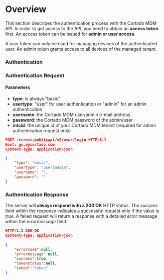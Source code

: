 # Overview

This section describes the authentication process with the Cortado MDM API. In order to get access to the API, you need to obtain an **access token** first. An access token can be issued for **admin or user access**.

A user token can only be used for managing devices of the authenticated user. An admin token grants access to all devices of the managed tenant.

### Authentication

### Authentication Request

#### Parameters
* **type**: is always "basic"
* **usertype**: "user" for user authentication or "admin" for an admin authentication
* **username**: the Cortado MDM user/admin e-mail address
* **password**: the Cortado MDM password of the admin/user
* **mtcid**: the unique id of your Cortado MDM tenant (required for admin authentication request only)

```json
POST /ccrest/publicapi/v2/user/login HTTP/1.1
Host: go.mycortado.com
Content-Type: application/json

{
    "type": "basic",
    "usertype": "user|admin",
    "username": "",
    "password": ""
}
```

### Authentication Response

The server will **always respond with a 200 OK** HTTP status. The *success* field within the response indicates a successful request only if the value is *true*. A failed request will return a response with a detailed error message within the *errormessage* field.

```json
HTTP/1.1 200 OK
Content-Type: application/json
 
{
    "errorcode":null,
    "errormessage":null,
    "success":true,
    "tokenstatus":null,
    "token":"token"
}
```